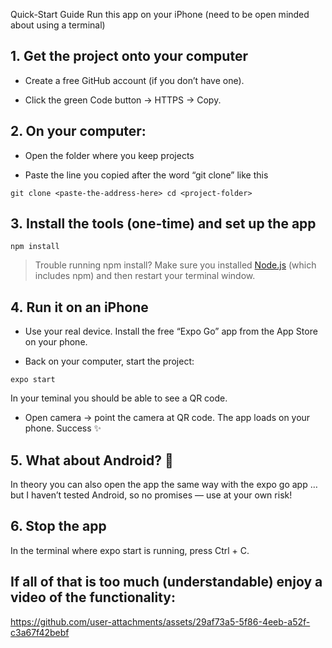 Quick-Start Guide
Run this app on your iPhone (need to be open minded about using a terminal)

## 1. Get the project onto your computer

- Create a free GitHub account (if you don’t have one).

- Click the green Code button → HTTPS → Copy.

## 2. On your computer:

- Open the folder where you keep projects  

- Paste the line you copied after the word “git clone” like this

`git clone <paste-the-address-here>
cd <project-folder>`

## 3. Install the tools (one-time) and set up the app

`npm install`

> Trouble running npm install?
> Make sure you installed [Node.js](https://nodejs.org/en) (which includes npm) and then restart your terminal window.

## 4. Run it on an iPhone
- Use your real device. Install the free “Expo Go” app from the App Store on your phone.

- Back on your computer, start the project:

`expo start`

In your teminal you should be able to see a QR code. 

- Open camera → point the camera at QR code. The app loads on your phone. Success ✨

## 5. What about Android? 🤖
In theory you can also open the app the same way with the expo go app
…but I haven’t tested Android, so no promises — use at your own risk!

## 6. Stop the app
In the terminal where expo start is running, press Ctrl + C.

## If all of that is too much (understandable) enjoy a video of the functionality:

https://github.com/user-attachments/assets/29af73a5-5f86-4eeb-a52f-c3a67f42bebf



